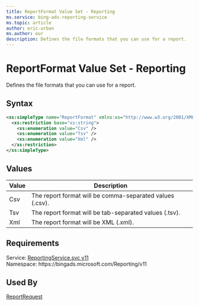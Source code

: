 ```yaml
---
title: ReportFormat Value Set - Reporting
ms.service: bing-ads-reporting-service
ms.topic: article
author: eric-urban
ms.author: eur
description: Defines the file formats that you can use for a report.
---
```

# ReportFormat Value Set - Reporting
Defines the file formats that you can use for a report.

## Syntax
```xml
<xs:simpleType name="ReportFormat" xmlns:xs="http://www.w3.org/2001/XMLSchema">
  <xs:restriction base="xs:string">
    <xs:enumeration value="Csv" />
    <xs:enumeration value="Tsv" />
    <xs:enumeration value="Xml" />
  </xs:restriction>
</xs:simpleType>
```

## <a name="values"></a>Values

|Value|Description|
|-----------|---------------|
|<a name="csv"></a>Csv|The report format will be comma-separated values (.csv).|
|<a name="tsv"></a>Tsv|The report format will be tab-separated values (.tsv).|
|<a name="xml"></a>Xml|The report format will be XML (.xml).|

## Requirements
Service: [ReportingService.svc v11](https://reporting.api.bingads.microsoft.com/Api/Advertiser/Reporting/v11/ReportingService.svc)  
Namespace: https\://bingads.microsoft.com/Reporting/v11  

## Used By
[ReportRequest](reportrequest.md)  
